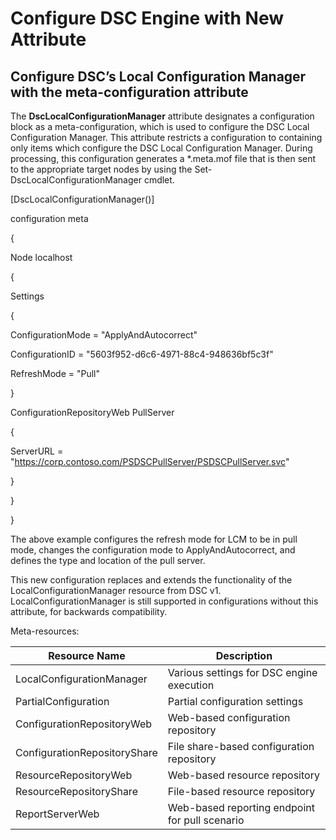 # Configure DSC Engine with New Attribute

Configure DSC’s Local Configuration Manager with the meta-configuration attribute
---------------------------------------------------------------------------------

The **DscLocalConfigurationManager** attribute designates a configuration block as a meta-configuration, which is used to configure the DSC Local Configuration Manager. This attribute restricts a configuration to containing only items which configure the DSC Local Configuration Manager. During processing, this configuration generates a \*.meta.mof file that is then sent to the appropriate target nodes by using the Set-DscLocalConfigurationManager cmdlet.

\[DscLocalConfigurationManager()\]

configuration meta

{

Node localhost

{

Settings

{

ConfigurationMode = "ApplyAndAutocorrect"

ConfigurationID = "5603f952-d6c6-4971-88c4-948636bf5c3f"

RefreshMode = "Pull"

}

ConfigurationRepositoryWeb PullServer

{

ServerURL = "https://corp.contoso.com/PSDSCPullServer/PSDSCPullServer.svc"

}

}

}

The above example configures the refresh mode for LCM to be in pull mode, changes the configuration mode to ApplyAndAutocorrect, and defines the type and location of the pull server.

This new configuration replaces and extends the functionality of the LocalConfigurationManager resource from DSC v1. LocalConfigurationManager is still supported in configurations without this attribute, for backwards compatibility.

Meta-resources:

| **Resource Name**            | **Description**                                |
|------------------------------|------------------------------------------------|
| LocalConfigurationManager    | Various settings for DSC engine execution      |
| PartialConfiguration         | Partial configuration settings                 |
| ConfigurationRepositoryWeb   | Web-based configuration repository             |
| ConfigurationRepositoryShare | File share-based configuration repository      |
| ResourceRepositoryWeb        | Web-based resource repository                  |
| ResourceRepositoryShare      | File-based resource repository                 |
| ReportServerWeb              | Web-based reporting endpoint for pull scenario |
